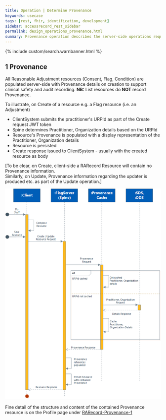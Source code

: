 ```yaml
---
title: Operation | Determine Provenance
keywords: usecase
tags: [rest, fhir, identification, development]
sidebar: accessrecord_rest_sidebar
permalink: design_operations_provenance.html
summary: Provenance operation describes the server-side operations required to populate, cache and return Provenance information (Practitioner and Organisation information) for all Reasonable Adjustment Flag components on Spine via the FHIR&reg; Reasonable Adjustments API
---
```

{% include custom/search.warnbanner.html %}

## 1 Provenance ##

All Reasonable Adjustment resources (Consent, Flag, Condition) are populated server-side with Provenance details on creation to support clinical safety and audit recording. **NB:** List resources do **NOT** record Provenance.

To illustrate, on Create of a resource e.g. a Flag resource (i.e. an Adjustment)
* ClientSystem submits the practitioner's URPId as part of the Create request JWT token
* Spine determines Practitioner, Organization details based on the URPId
* Resource's Provenance is populated with a display representation of the Practitioner, Organization details
* Resource is persisted
* Create response issued to ClientSystem - usually with the created resource as body

[To be clear, on Create, client-side a RARecord Resource will contain no Provenance information.  
Similarly, on Update, Provenance information regarding the updater is produced etc. as part of the Update operation.]

<img src="images/sequenceDiagrams/Provenance.png">

Fine detail of the structure and content of the contained Provenance resource is on the Profile page under [RARecord-Provenance-1](explore_profile.html#RARecord-Provenance-1)

